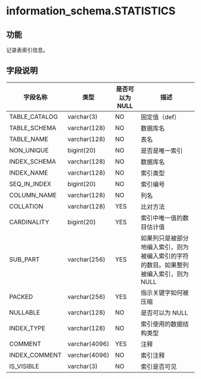 information_schema.STATISTICS
==================================================

功能
-----------

记录表索引信息。

字段说明
-------------

|   **字段名称**    |    **类型**     | **是否可以为 NULL** |                    **描述**                     |
|---------------|---------------|----------------|-----------------------------------------------|
| TABLE_CATALOG | varchar(3)    | NO             | 固定值（def）                                      |
| TABLE_SCHEMA  | varchar(128)  | NO             | 数据库名                                          |
| TABLE_NAME    | varchar(128)  | NO             | 表名                                            |
| NON_UNIQUE    | bigint(20)    | NO             | 是否是唯一索引                                       |
| INDEX_SCHEMA  | varchar(128)  | NO             | 数据库名                                          |
| INDEX_NAME    | varchar(128)  | NO             | 索引类型                                          |
| SEQ_IN_INDEX  | bigint(20)    | NO             | 索引编号                                          |
| COLUMN_NAME   | varchar(128)  | NO             | 列名                                            |
| COLLATION     | varchar(128)  | YES            | 比对方法                                          |
| CARDINALITY   | bigint(20)    | YES            | 索引中唯一值的数目估计值                                  |
| SUB_PART      | varchar(256)  | YES            | 如果列只是被部分地编入索引，则为被编入索引的字符的数目。如果整列被编入索引，则为 NULL |
| PACKED        | varchar(256)  | YES            | 指示关键字如何被压缩                                    |
| NULLABLE      | varchar(128)  | NO             | 是否可以为 NULL                                    |
| INDEX_TYPE    | varchar(128)  | NO             | 索引使用的数据结构类型                                   |
| COMMENT       | varchar(4096) | YES            | 注释                                            |
| INDEX_COMMENT | varchar(4096) | NO             | 索引注释                                          |
| IS_VISIBLE    | varchar(3)    | NO             | 索引是否可见                                        |
